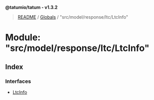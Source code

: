 **@tatumio/tatum - v1.3.2**

> [README](../README.md) / [Globals](../globals.md) / "src/model/response/ltc/LtcInfo"

# Module: "src/model/response/ltc/LtcInfo"

## Index

### Interfaces

* [LtcInfo](../interfaces/_src_model_response_ltc_ltcinfo_.ltcinfo.md)
